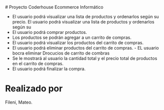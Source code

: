 # Proyecto Coderhouse Ecommerce Informático

- El usuario podrá visualizar una lista de productos y ordenarlos según su precio. El usuario podrá visualizar una lista de productos y ordenarlos según su
- El usuario podrá comprar productos.
- Los productos se podrán agregar a un carrito de compras.
- El usuario podrá visualizar los productos del carrito de compras.
- El usuario podrá eliminar productos del carrito de compras. - EL usuario bocra eliminar Drocucios de carrito de combras
- Se le mostrará al usuario la cantidad total y el precio total de productos en el carrito de compras.
- El usuario podrá finalizar la compra.

# Realizado por

Fileni, Mateo.